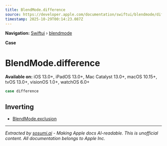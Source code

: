 ```yaml
---
title: BlendMode.difference
source: https://developer.apple.com/documentation/swiftui/blendmode/difference
timestamp: 2025-10-29T00:14:23.087Z
---
```


**Navigation:** [Swiftui](/documentation/swiftui) › [blendmode](/documentation/swiftui/blendmode)

**Case**

# BlendMode.difference

**Available on:** iOS 13.0+, iPadOS 13.0+, Mac Catalyst 13.0+, macOS 10.15+, tvOS 13.0+, visionOS 1.0+, watchOS 6.0+

```swift
case difference
```

## Inverting

- [BlendMode.exclusion](/documentation/swiftui/blendmode/exclusion)

---

*Extracted by [sosumi.ai](https://sosumi.ai) - Making Apple docs AI-readable.*
*This is unofficial content. All documentation belongs to Apple Inc.*
